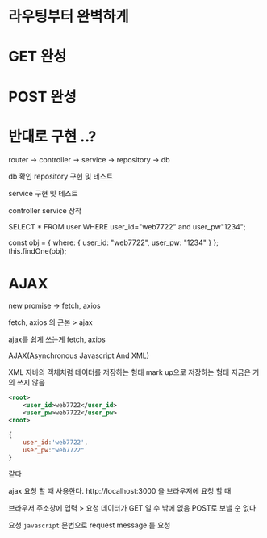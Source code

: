 # 라우팅부터 완벽하게

# GET 완성

# POST 완성

# 반대로 구현 ..?

router -> controller -> service -> repository -> db

db 확인 repository 구현 및 테스트

service 구현 및 테스트

controller service 장착

SELECT \* FROM user WHERE user_id="web7722" and user_pw"1234";

const obj = { where: { user_id: "web7722", user_pw: "1234" } };
this.findOne(obj);

# AJAX

new promise -> fetch, axios

fetch, axios 의 근본 > ajax

ajax를 쉽게 쓰는게 fetch, axios

AJAX(Asynchronous Javascript And XML)

XML
자바의 객체처럼 데이터를 저장하는 형태 mark up으로 저장하는 형태
지금은 거의 쓰지 않음

```xml
<root>
    <user_id>web7722</user_id>
    <user_pw>web7722</user_pw>
<root>
```

```js
{
    user_id:'web7722',
    user_pw:"web7722"
}
```

같다

ajax 요청 할 때 사용한다. http://localhost:3000 을 브라우저에 요청 할 때

브라우저 주소창에 입력 > 요청 데이터가 GET 일 수 밖에 없음
POST로 보낼 순 없다

요청 `javascript` 문법으로 request message 를 요청

